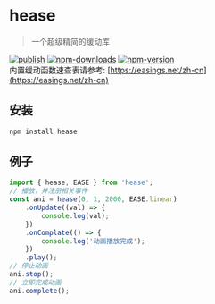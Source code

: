 # hease

> 一个超级精简的缓动库  

[![publish](https://github.com/hxg2050/hease/actions/workflows/publish.yml/badge.svg)](https://github.com/hxg2050/hease/actions/workflows/publish.yml)
[![npm-downloads](https://img.shields.io/npm/dm/hease.svg)](https://www.npmjs.com/package/hease)
[![npm-version](https://img.shields.io/npm/v/hease.svg)](https://www.npmjs.com/package/hease)  
内置缓动函数速查表请参考: [https://easings.net/zh-cn](https://easings.net/zh-cn)

## 安装
```sh
npm install hease
```
## 例子
```ts
import { hease, EASE } from 'hease';
// 播放，并注册相关事件
const ani = hease(0, 1, 2000, EASE.linear)
    .onUpdate((val) => {
        console.log(val);
    })
    .onComplate(() => {
        console.log('动画播放完成');
    })
    .play();
// 停止动画
ani.stop();
// 立即完成动画
ani.complete();
```